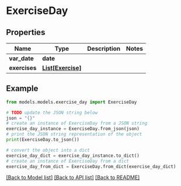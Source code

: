# ExerciseDay


## Properties

Name | Type | Description | Notes
------------ | ------------- | ------------- | -------------
**var_date** | **date** |  | 
**exercises** | [**List[Exercise]**](Exercise.md) |  | 

## Example

```python
from models.models.exercise_day import ExerciseDay

# TODO update the JSON string below
json = "{}"
# create an instance of ExerciseDay from a JSON string
exercise_day_instance = ExerciseDay.from_json(json)
# print the JSON string representation of the object
print(ExerciseDay.to_json())

# convert the object into a dict
exercise_day_dict = exercise_day_instance.to_dict()
# create an instance of ExerciseDay from a dict
exercise_day_from_dict = ExerciseDay.from_dict(exercise_day_dict)
```
[[Back to Model list]](../README.md#documentation-for-models) [[Back to API list]](../README.md#documentation-for-api-endpoints) [[Back to README]](../README.md)



